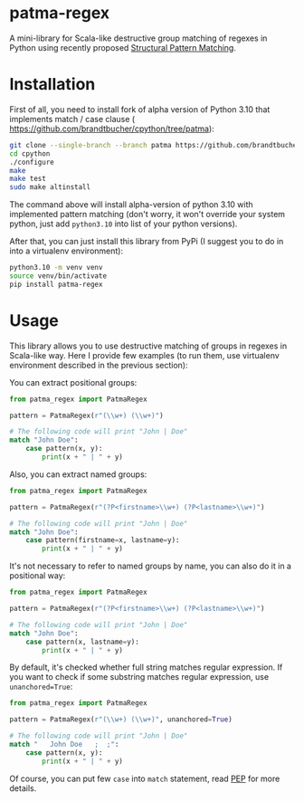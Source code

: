 # patma-regex
A mini-library for Scala-like destructive group matching of regexes in Python using recently proposed [Structural Pattern Matching](https://www.python.org/dev/peps/pep-0622/).

# Installation
First of all, you need to install fork of alpha version of Python 3.10 that implements match / case clause ( https://github.com/brandtbucher/cpython/tree/patma):
```bash
git clone --single-branch --branch patma https://github.com/brandtbucher/cpython.git
cd cpython
./configure
make
make test
sudo make altinstall
```
The command above will install alpha-version of python 3.10 with implemented pattern matching (don't worry, it won't override your system python, just add `python3.10` into list of your python versions).

After that, you can just install this library from PyPi (I suggest you to do in into a virtualenv environment):
```bash
python3.10 -m venv venv
source venv/bin/activate
pip install patma-regex
```

# Usage
This library allows you to use destructive matching of groups in regexes in Scala-like way. Here I provide few examples (to run them, use virtualenv environment described in the previous section):

You can extract positional groups:
```python
from patma_regex import PatmaRegex

pattern = PatmaRegex(r"(\\w+) (\\w+)")

# The following code will print "John | Doe"
match "John Doe":
    case pattern(x, y):
        print(x + " | " + y)
```

Also, you can extract named groups:
```python
from patma_regex import PatmaRegex

pattern = PatmaRegex(r"(?P<firstname>\\w+) (?P<lastname>\\w+)")

# The following code will print "John | Doe"
match "John Doe":
    case pattern(firstname=x, lastname=y):
        print(x + " | " + y)
```

It's not necessary to refer to named groups by name, you can also do it in a positional way:
```python
from patma_regex import PatmaRegex

pattern = PatmaRegex(r"(?P<firstname>\\w+) (?P<lastname>\\w+)")

# The following code will print "John | Doe"
match "John Doe":
    case pattern(x, lastname=y):
        print(x + " | " + y)
```
By default, it's checked whether full string matches regular expression. If you want to check if some substring matches regular expression, use `unanchored=True`:
```python
from patma_regex import PatmaRegex

pattern = PatmaRegex(r"(\\w+) (\\w+)", unanchored=True)

# The following code will print "John | Doe"
match "   John Doe   ;  ;":
    case pattern(x, y):
        print(x + " | " + y)
```

Of course, you can put few `case` into `match` statement, read [PEP](https://www.python.org/dev/peps/pep-0622/) for more details.
